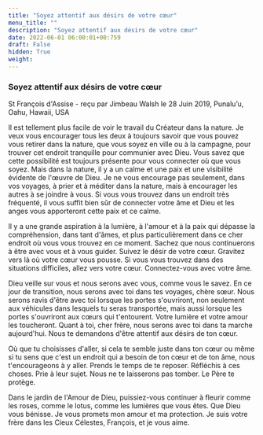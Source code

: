 ```yaml
---
title: "Soyez attentif aux désirs de votre cœur"
menu_title: ""
description: "Soyez attentif aux désirs de votre cœur"
date: 2022-06-01 06:00:01+00:759
draft: False
hidden: True
weight:
---
```

### Soyez attentif aux désirs de votre cœur

St François d'Assise - reçu par Jimbeau Walsh le 28 Juin 2019, Punalu’u, Oahu, Hawaii, USA

Il est tellement plus facile de voir le travail du Créateur dans la nature. Je veux vous encourager tous les deux à toujours savoir que vous pouvez vous retirer dans la nature, que vous soyez en ville ou à la campagne, pour trouver cet endroit tranquille pour communier avec Dieu. Vous savez que cette possibilité est toujours présente pour vous connecter où que vous soyez. Mais dans la nature, il y a un calme et une paix et une visibilité évidente de l'œuvre de Dieu. Je ne vous encourage pas seulement, dans vos voyages, à prier et à méditer dans la nature, mais à encourager les autres à se joindre à vous. Si vous vous trouvez dans un endroit très fréquenté, il vous suffit bien sûr de connecter votre âme et Dieu et les anges vous apporteront cette paix et ce calme.

Il y a une grande aspiration à la lumière, à l'amour et à la paix qui dépasse la compréhension, dans tant d'âmes, et plus particulièrement dans ce cher endroit où vous vous trouvez en ce moment. Sachez que nous continuerons à être avec vous et à vous guider. Suivez le désir de votre cœur. Gravitez vers là où votre cœur vous pousse. Si vous vous trouvez dans des situations difficiles, allez vers votre cœur. Connectez-vous avec votre âme.

Dieu veille sur vous et nous serons avec vous, comme vous le savez. En ce jour de transition, nous serons avec toi dans tes voyages, chère sœur. Nous serons ravis d'être avec toi lorsque les portes s'ouvriront, non seulement aux véhicules dans lesquels tu seras transportée, mais aussi lorsque les portes s'ouvriront aux cœurs qui t'entourent. Votre lumière et votre amour les toucheront. Quant à toi, cher frère, nous serons avec toi dans ta marche aujourd'hui. Nous te demandons d'être attentif aux désirs de ton cœur.

Où que tu choisisses d'aller, si cela te semble juste dans ton cœur ou même si tu sens que c'est un endroit qui a besoin de ton cœur et de ton âme, nous t'encourageons à y aller. Prends le temps de te reposer. Réfléchis à ces choses. Prie à leur sujet. Nous ne te laisserons pas tomber. Le Père te protège.

Dans le jardin de l'Amour de Dieu, puissiez-vous continuer à fleurir comme les roses, comme le lotus, comme les lumières que vous êtes. Que Dieu vous bénisse. Je vous promets mon amour et ma protection. Je suis votre frère dans les Cieux Célestes, François, et je vous aime.



